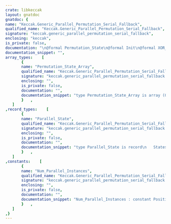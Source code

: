 ```yaml
---
crate: libkeccak
layout: gnatdoc
gnatdoc: {
name: "Keccak.Generic_Parallel_Permutation_Serial_Fallback",
qualified_name: "Keccak.Generic_Parallel_Permutation_Serial_Fallback",
signature: "keccak.generic_parallel_permutation_serial_fallback",
enclosing: "keccak",
is_private: false,
documentation: "\n@formal Permutation_State\n@formal Init\n@formal XOR_Bits_Into_State\n@formal Extract_Bytes\n@formal State_Size_Bits\n  State size of the permutation in bits.\n  \n  E.g. for Keccak-f[1600] set State_Size_Bits to 1600.\n@formal Parallelism\n  Specifies the number of simulated parallel instances.",
documentation_snippet: "",
array_types:    [
       {
       name: "Permutation_State_Array",
       qualified_name: "Keccak.Generic_Parallel_Permutation_Serial_Fallback.Permutation_State_Array",
       signature: "keccak.generic_parallel_permutation_serial_fallback.permutation_state_array",
       enclosing: "",
       is_private: false,
       documentation: "",
       documentation_snippet: "type Permutation_State_Array is array (0 .. Parallelism - 1) of Permutation_State;",
       }   ,
   ]
,record_types:    [
       {
       name: "Parallel_State",
       qualified_name: "Keccak.Generic_Parallel_Permutation_Serial_Fallback.Parallel_State",
       signature: "keccak.generic_parallel_permutation_serial_fallback.parallel_state",
       enclosing: "",
       is_private: false,
       documentation: "",
       documentation_snippet: "type Parallel_State is record\n   States : Permutation_State_Array;\nend record;",
       }   ,
   ]
,constants:    [
       {
       name: "Num_Parallel_Instances",
       qualified_name: "Keccak.Generic_Parallel_Permutation_Serial_Fallback.Num_Parallel_Instances",
       signature: "keccak.generic_parallel_permutation_serial_fallback.num_parallel_instances",
       enclosing: "",
       is_private: false,
       documentation: "",
       documentation_snippet: "Num_Parallel_Instances : constant Positive := Parallelism;",
       }   ,
   ]
,}
---
```

